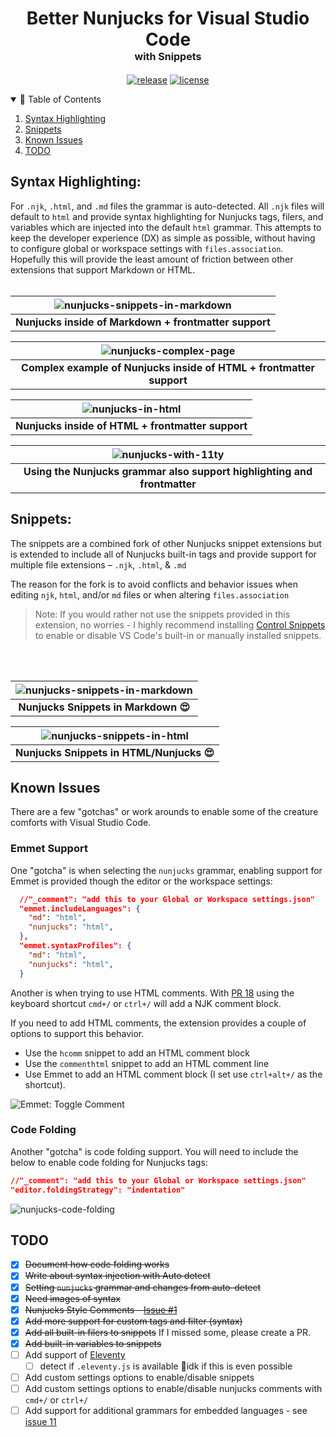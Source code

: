 <div align="center">
<h1>Better Nunjucks for Visual Studio Code<br><span style="font-size:1rem">with Snippets</span></h1>

[![release](https://img.shields.io/github/release/edheltzel/better-nunjucks-for-visual-studio-code.svg?style=for-the-badge&logo=github&logoColor=white&colorA=101119&colorB=6D57EF)](https://github.com/edheltzel/better-nunjucks-for-visual-studio-code/releases/latest) [![license](https://img.shields.io/badge/License-MIT-373277.svg?style=for-the-badge&l&logoColor=white&colorA=101119&colorB=42557B)](https://github.com/edheltzel/flightdeck/blob/master/LICENSE)
</div>

<details open>
  <summary>📔 Table of Contents</summary>
  <ol>
    <li><a href="#syntax-highlighting">Syntax Highlighting</a></li>
    <li><a href="#snippets">Snippets</a></li>
    <li><a href="#known-issues">Known Issues</a></li>
    <li><a href="#todo">TODO</a></li>
  </ol>
</details>

<h2 id="syntax-highlighting">Syntax Highlighting:</h2>

For `.njk`, `.html`, and `.md` files the grammar is auto-detected.
All `.njk` files will default to `html` and provide syntax highlighting for Nunjucks tags, filers, and variables which are injected into the default `html` grammar. This attempts to keep the developer experience (DX) as simple as possible, without having to configure global or workspace settings with `files.association`. Hopefully this will provide the least amount of friction between other extensions that support Markdown or HTML.
<br>
<br>

| ![nunjucks-snippets-in-markdown](https://github.com/edheltzel/better-nunjucks-for-visual-studio-code/blob/main/images/nunjucks-in--markdown.png?raw=true) |
| :-----------------------------------------------------------------------------------------------------------------------------------: |
|                                  <strong>Nunjucks inside of Markdown + frontmatter support</strong>                                   |

| ![nunjucks-complex-page](https://github.com/edheltzel/better-nunjucks-for-visual-studio-code/blob/main/images/nunjucks-complex-page.png?raw=true) |
| :---------------------------------------------------------------------------------------------------------------------------: |
|                       <strong>Complex example of Nunjucks inside of HTML + frontmatter support</strong>                       |

| ![nunjucks-in-html](https://github.com/edheltzel/better-nunjucks-for-visual-studio-code/blob/main/images/nunjucks-in-html.png?raw=true) |
| :----------------------------------------------------------------------------------------------------------------------: |
|                              <strong>Nunjucks inside of HTML + frontmatter support</strong>                              |

| ![nunjucks-with-11ty](https://github.com/edheltzel/better-nunjucks-for-visual-studio-code/blob/main/images/nunjucks-snippets-in-nunjucks.png?raw=true) |
| :----------------------------------------------------------------------------------------------------------------------: |
|                  <strong>Using the Nunjucks grammar also support highlighting and frontmatter</strong>                   |

<h2 id="snippets">Snippets:</h2>

The snippets are a combined fork of other Nunjucks snippet extensions but is extended to include all of Nunjucks built-in tags and provide support for multiple file extensions – `.njk`, `.html`, & `.md`

The reason for the fork is to avoid conflicts and behavior issues when editing `njk`, `html`, and/or `md` files or when altering `files.association`

> Note: If you would rather not use the snippets provided in this extension, no worries - I highly recommend installing [Control Snippets](https://marketplace.visualstudio.com/items?itemName=svipas.control-snippets) to enable or disable VS Code's built-in or manually installed snippets.

<br>
<br>

| ![nunjucks-snippets-in-markdown](https://github.com/edheltzel/better-nunjucks-for-visual-studio-code/blob/main/images/nunjucks-snippets-in-markdown.png?raw=true) |
| :-----------------------------------------------------------------------------------------------------------------------------------: |
|                                           <strong>Nunjucks Snippets in Markdown 😍</strong>                                           |

| ![nunjucks-snippets-in-html](https://github.com/edheltzel/better-nunjucks-for-visual-studio-code/blob/main/images/nunjucks-snippets-in-nunjucks.png?raw=true) |
| :-------------------------------------------------------------------------------------------------------------------------------: |
|                                           <strong>Nunjucks Snippets in HTML/Nunjucks 😍</strong>                                           |


<h2 id="known-issues">Known Issues</h2>

There are a few "gotchas" or work arounds to enable some of the creature comforts with Visual Studio Code.

### Emmet Support
One "gotcha" is when selecting the `nunjucks` grammar, enabling support for Emmet is provided though the editor or the workspace settings:

```json
  //"_comment": "add this to your Global or Workspace settings.json"
  "emmet.includeLanguages": {
    "md": "html",
    "nunjucks": "html",
  },
  "emmet.syntaxProfiles": {
    "md": "html",
    "nunjucks": "html",
  }
```

Another is when trying to use HTML comments. With [PR 18](https://github.com/edheltzel/nunjucks-for-visual-studio-code/pull/18) using the keyboard shortcut `cmd+/` or `ctrl+/` will add a NJK comment block.

If you need to add HTML comments, the extension provides a couple of options to support this behavior.
- Use the `hcomm` snippet to add an HTML comment block
- Use the `commenthtml` snippet to add an HTML comment line
- Use Emmet to add an HTML comment block (I set use `ctrl+alt+/` as the shortcut).

![Emmet: Toggle Comment](https://raw.githubusercontent.com/edheltzel/better-nunjucks-for-visual-studio-code/main/images/emmet-toggle-comment.png)

### Code Folding

Another "gotcha" is code folding support. You will need to include the below to enable code folding for Nunjucks tags:

```json
//"_comment": "add this to your Global or Workspace settings.json"
"editor.foldingStrategy": "indentation"
```

![nunjucks-code-folding](https://raw.githubusercontent.com/edheltzel/better-nunjucks-for-visual-studio-code/main/images/code%20folding.gif)


<h2 id="todo">TODO</h2>

- [x] ~~Document how code folding works~~
- [x] ~~Write about syntax injection with Auto detect~~
- [x] ~~Setting `nunjucks` grammar and changes from auto-detect~~
- [x] ~~Need images of syntax~~
- [x] ~~Nunjucks Style Comments – [Issue #1](https://github.com/edheltzel/nunjucks-for-visual-studio-code/issues/1)~~
- [x] ~~Add more support for custom tags and filter (syntax)~~
- [x] ~~Add all built-in filers to snippets~~  If I missed some, please create a PR.
- [x] ~~Add built-in variables to snippets~~
- [ ] Add support of [Eleventy](https://www.11ty.dev/)
  - [ ] detect if `.eleventy.js` is available 🤷idk if this is even possible
- [ ] Add custom settings options to enable/disable snippets
- [ ] Add custom settings options to enable/disable nunjucks comments with `cmd+/` or `ctrl+/`
- [ ] Add support for additional grammars for embedded languages - see [issue 11](https://github.com/edheltzel/better-nunjucks-for-visual-studio-code/issues/11)
